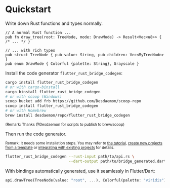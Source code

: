 # Quickstart

Write down Rust functions and types normally.

```rust,ignore
// A normal Rust function ...
pub fn draw_tree(root: TreeNode, mode: DrawMode) -> Result<Vec<u8>> { /* ... */ }

// ... with rich types
pub struct TreeNode { pub value: String, pub children: Vec<MyTreeNode> }
pub enum DrawMode { Colorful {palette: String}, Grayscale }
```

Install the code generator `flutter_rust_bridge_codegen`:

```bash
cargo install flutter_rust_bridge_codegen
# or with cargo-binstall
cargo binstall flutter_rust_bridge_codegen
# or with scoop (Windows)
scoop bucket add frb https://github.com/Desdaemon/scoop-repo
scoop install flutter_rust_bridge_codegen
# or with Homebrew
brew install desdaemon/repo/flutter_rust_bridge_codegen
```

<small>(Remark: Thanks @Desdaemon for scripts to publish to brew/scoop)</small>

Then run the code generator.

<small>Remark: It needs some installation steps. You may refer to [the tutorial](tutorial_with_flutter.md), [create new projects from a template](template.md) or [integrating with existing projects](integrate.md) for details.</small>

```bash
flutter_rust_bridge_codegen --rust-input path/to/api.rs \
                            --dart-output path/to/bridge_generated.dart
```

With bindings automatically generated, use it seamlessly in Flutter/Dart:

```dart
api.drawTree(TreeNode(value: "root", ...), Colorful(palette: "viridis"));
```
